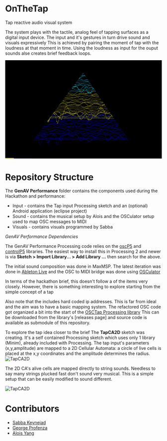 OnTheTap
=========

Tap reactive audio visual system

The system plays with the tactile, analog feel of tapping surfaces as a digital input device.
The input and it's gestures in turn drive sound and visuals expressively
This is achieved by pairing the moment of tap with the loudness at that moment in time.
Using the loudness as input for the ouput sounds alse creates brief feedback loops.

![OnTheTap Visuals](https://github.com/AVUIs/OnTheTap/raw/master/assets/OnTheTap.gif)

Repository Structure
====================

The **GenAV Performance** folder contains the components used during the Hackathon and performance:
* Input - contains the Tap input Processing sketch and an (optional) Android application (eclipse project)
* Sound - contains the musical setup by Alois and the OSCulator setup used to map OSC messages to MIDI
* Visuals - contains visuals programmed by Sabba

*GenAV Performance Dependencies*

The GenAV Performance Processing code relies on the [oscP5](http://www.sojamo.de/libraries/oscP5/) and [controlP5](http://www.sojamo.de/libraries/controlP5/) libraries.
The easiest way to install this in Processing 2 and newer is via **Sketch > Import Library... > Add Library ...** then search for the above.

The initial sound composition was done in MaxMSP. The latest iteration was done in [Ableton Live](https://www.ableton.com/)
and the OSC to MIDI bridge was done using [OSCulator](http://www.osculator.net/)

In terms of the hackathon brief, this doesn't follow a of the items very closely.
However, there is something interesting to explore starting from the simple concept of a tap

Also note that the includes hard coded ip addresses. 
This is far from ideal and the aim was to have a basic mapping system.
The refactored OSC code got organized a bit into the start of the [OSCTap Processing library](https://github.com/orgicus/OSCTap)
This can be downloaded from the library's [releases page] and source code is available as submodule of this repository.

To explore the tap idea closer to the brief The **TapCA2D** sketch was creating.
It's a self contained Processing sketch which uses only 1 library (Minim), already included with Processing.
The tap input's parameters (x,y,amplitude) are mapped to a 2D Cellular Automata: a circle of live cells is placed at the x,y coordinates and the amplitude determines the radius.
![TapCA2D](https://github.com/AVUIs/OnTheTap/raw/master/assets/tap_ca_brush.gif)

The 2D CA's alive cells are mapped directly to string sounds.
Needless to say many strings plucked fast don't sound very musical.
This is a simple setup that can be easily modified to sound different.

![TapCA2D](https://github.com/AVUIs/OnTheTap/raw/master/assets/TapCA2D.gif)

Contributors
============

* [Sabba Keynejad](http://sabbakeynejad.co.uk)
* [George Profenza](http://lifesine.eu)
* [Alois Yang](http://aloisyang.com/)

